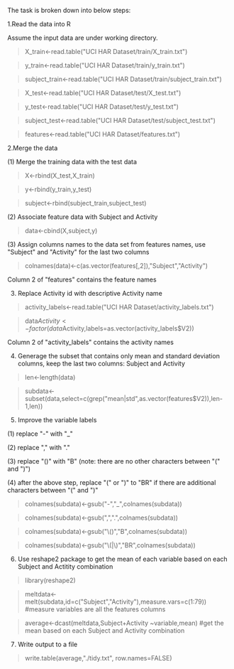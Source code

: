 The task is broken down into below steps:


1.Read the data into R

Assume the input data are under working directory.

>X_train<-read.table("UCI HAR Dataset/train/X_train.txt")

>y_train<-read.table("UCI HAR Dataset/train/y_train.txt")

>subject_train<-read.table("UCI HAR Dataset/train/subject_train.txt") 

>X_test<-read.table("UCI HAR Dataset/test/X_test.txt")

>y_test<-read.table("UCI HAR Dataset/test/y_test.txt")

>subject_test<-read.table("UCI HAR Dataset/test/subject_test.txt")

>features<-read.table("UCI HAR Dataset/features.txt")


2.Merge the data

(1) Merge the training data with the test data

>X<-rbind(X_test,X_train) 

>y<-rbind(y_train,y_test)

>subject<-rbind(subject_train,subject_test)

(2) Associate feature data with Subject and Activity

>data<-cbind(X,subject,y)

(3) Assign columns names to the data set from features names, use "Subject" and "Activity" for the last two columns

>colnames(data)<-c(as.vector(features[,2]),"Subject","Activity")

Column 2 of "features" contains the feature names


3. Replace Activity id with descriptive Activity name

>activity_labels<-read.table("UCI HAR Dataset/activity_labels.txt")

>data$Activity<-factor(data$Activity,labels=as.vector(activity_labels$V2)) 

Column 2 of "activity_labels" contains the activity names


4. Generage the subset that contains only mean and standard deviation columns, keep the last two columns: Subject and Activity

>len<-length(data)

>subdata<-subset(data,select=c(grep("mean|std",as.vector(features$V2)),len-1,len))


5. Improve the variable labels

(1) replace "-" with "_"

(2) replace "," with "."

(3) replace "()" with "B" (note: there are no other characters between "(" and ")")

(4) after the above step, replace "(" or ")" to "BR" if there are additional characters between "(" and ")" 

>colnames(subdata)<-gsub("-","_",colnames(subdata))

>colnames(subdata)<-gsub(",",".",colnames(subdata))

>colnames(subdata)<-gsub("\\()","B",colnames(subdata))

>colnames(subdata)<-gsub("\\(|\\)","BR",colnames(subdata))


6. Use reshape2 package to get the mean of each variable based on each Subject and Actitity combination

>library(reshape2)

>meltdata<-melt(subdata,id=c("Subject","Activity"),measure.vars=c(1:79)) #measure variables are all the features columns

>average<-dcast(meltdata,Subject+Activity ~variable,mean) #get the mean based on each Subject and Activity combination


7. Write output to a file

>write.table(average,"./tidy.txt", row.names=FALSE)




